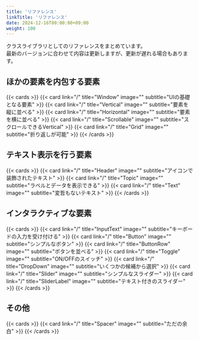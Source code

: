 ```yaml
---
title: 'リファレンス'
linkTitle: 'リファレンス'
date: 2024-12-16T00:00:00+09:00
weight: 100
---
```

クラスライブラリとしてのリファレンスをまとめています。  
最新のバージョンに合わせて内容は更新しますが、更新が遅れる場合もあります。


## ほかの要素を内包する要素

{{< cards >}}
  {{< card link="/" title="Window" image="" subtitle="UIの基礎となる要素" >}}
  {{< card link="/" title="Vertical" image="" subtitle="要素を縦に並べる" >}}
  {{< card link="/" title="Horizontal" image="" subtitle="要素を横に並べる" >}}
  {{< card link="/" title="Scrollable" image="" subtitle="スクロールできるVertical" >}}
  {{< card link="/" title="Grid" image="" subtitle="折り返しが可能" >}}
{{< /cards >}}


## テキスト表示を行う要素

{{< cards >}}
  {{< card link="/" title="Header" image="" subtitle="アイコンで装飾されたテキスト" >}}
  {{< card link="/" title="Topic" image="" subtitle="ラベルとデータを表示できる" >}}
  {{< card link="/" title="Text" image="" subtitle="変哲もないテキスト" >}}
{{< /cards >}}


## インタラクティブな要素

{{< cards >}}
  {{< card link="/" title="InputText" image="" subtitle="キーボードの入力を受け付ける" >}}
  {{< card link="/" title="Button" image="" subtitle="シンプルなボタン" >}}
  {{< card link="/" title="ButtonRow" image="" subtitle="ボタンを並べる" >}}
  {{< card link="/" title="Toggle" image="" subtitle="ON/OFFのスイッチ" >}}
  {{< card link="/" title="DropDown" image="" subtitle="いくつかの候補から選択" >}}
  {{< card link="/" title="Slider" image="" subtitle="シンプルなスライダー" >}}
  {{< card link="/" title="SliderLabel" image="" subtitle="テキスト付きのスライダー" >}}
{{< /cards >}}


## その他

{{< cards >}}
  {{< card link="/" title="Spacer" image="" subtitle="ただの余白" >}}
{{< /cards >}}

